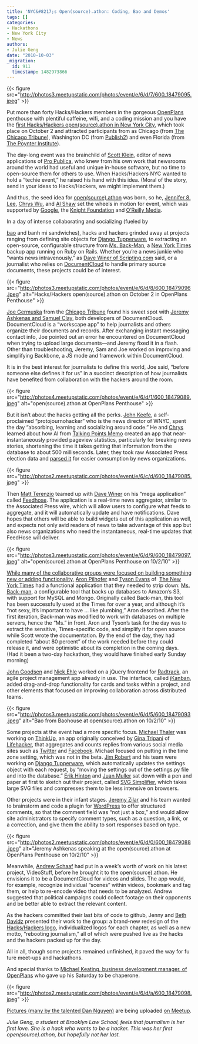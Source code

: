 ```yaml
---
title: 'NYC&#8217;s Open(source).athon: Coding, Bao and Demos'
tags: []
categories:
- Hackathons
- New York City
- News
authors:
- Julie Geng
date: "2010-10-03"
_migration:
  id: 911
  timestamp: 1482973866
---
```


{{< figure src="http://photos3.meetupstatic.com/photos/event/e/6/d/7/600_18479095.jpeg" >}}

Put more than forty Hacks/Hackers members in the gorgeous [OpenPlans][1] penthouse with plentiful caffeine, wifi, and a coding mission and you have the [first Hacks/Hackers open(source).athon in New York City][2], which took place on October 2 and attracted participants from as Chicago (from [The Chicago Tribune][3]), Washington DC (from [Publish2][4]) and even Florida (from [The Poynter Institute][5]).

The day-long event was the brainchild of [Scott Klein][6], editor of news applications of [Pro Publica][7], who knew from his own work that newsrooms around the world had useful and unique in-house software, but no time to open-source them for others to use. When Hacks/Hackers NYC wanted to hold a &#8220;techie event,&#8221; he raised his hand with this idea. (Moral of the story, send in your ideas to Hacks/Hackers, we might implement them.)

And thus, the seed idea for [open(source).athon][8] was born, so he, [Jennifer 8. Lee][9], [Chrys Wu][10], and [Al Shaw][11] set the wheels in motion for event, which was supported by [Google][12], the [Knight Foundation][13] and [O&#8217;Reilly Media][14].

<!--more-->In a day of intense collaborating and socializing (fueled by 

[bao][15] and banh mi sandwiches), hacks and hackers grinded away at projects ranging from defining site objects for [Django Tupperware][16], to extracting an open-source, configurable structure from [Ms. Back-Man][17], a [New York Times][18] backup app running on Ruby on Rails. Whether you’re a news junkie who “wants news intravenously,” as [Dave Winer of Scripting.com][19] said, or a journalist who relies on [DocumentCloud][20] to handle primary source documents, these projects could be of interest.

{{< figure src="http://photos3.meetupstatic.com/photos/event/e/6/d/8/600_18479096.jpeg" alt="Hacks/Hackers open(source).athon on October 2 in OpenPlans Penthouse" >}}

[Joe Germuska][21] from the [Chicago Tribune][22] found his sweet spot with [Jeremy Ashkenas and Samuel Clay][23], both developers of DocumentCloud. DocumentCloud is a “workscape app” to help journalists and others organize their documents and records. After exchanging instant messaging contact info, Joe pointed out an error he encountered on DocumentCloud when trying to upload large documents—and Jeremy fixed it in a flash. Other than troubleshooting, Jeremy, Sam and Joe worked on improving and simplifying Backbone, a JS mode and framework within DocumentCloud.

It is in the best interest for journalists to define this world, Joe said, &#8220;before someone else defines it for us” in a succinct description of how journalists have benefited from collaboration with the hackers around the room.

{{< figure src="http://photos4.meetupstatic.com/photos/event/e/6/d/1/600_18479089.jpeg" alt="open(source).athon at OpenPlans Penthouse" >}}

But it isn’t about the hacks getting all the perks. [John Keefe][24], a self-proclaimed &#8220;protojournohacker&#8221; who is the news director of WNYC, spent the day “absorbing, learning and socializing around code.” He and [Chrys][10] learned about how Al from [Talking Points Memo][25] created an app that near-instantaneously provided pageview statistics, particularly for breaking news stories, shortening the time it takes getting that information from the database to about 500 milliseconds. Later, they took raw Associated Press election data and [parsed it][26] for easier consumption by news organizations.

{{< figure src="http://photos2.meetupstatic.com/photos/event/e/6/c/d/600_18479085.jpeg" >}}

Then [Matt Terenzio][27] teamed up with [Dave Winer][28] on his “mega application” called [Feedhose][29]. The application is a real-time news aggregator, similar to the Associated Press wire, which will allow users to configure what feeds to aggregate, and it will automatically update and have notifications. Dave hopes that others will be able to build widgets out of this application as well, and expects not only avid readers of news to take advantage of this app but also news organizations who need the instantaneous, real-time updates that FeedHose will deliver.

{{< figure src="http://photos3.meetupstatic.com/photos/event/e/6/d/9/600_18479097.jpeg" alt="open(source).athon at OpenPlans Penthouse on 10/2/10" >}}

[While many of the collaborative groups were focused on building something new or adding functionality,][30] [Aron Pilhofer][31] and [Tyson Evans][32] of  [The New York Times][18] had a functional application that they needed to strip down: [Ms. Back-man][33], a configurable tool that backs up databases to Amazon’s S3, with support for MySQL and Mongo. Originally called Back-man, this tool has been successfully used at the Times for over a year, and although it’s “not sexy, it’s important to have … like plumbing,” Aron described. After the first iteration, Back-man was modified to work with databases on multiple servers, hence the “Ms.” in front. Aron and Tyson’s task for the day was to extract the sensitive, Times-specific code, and simplify it for open source while Scott wrote the documentation. By the end of the day, they had completed “about 80 percent” of the work needed before they could release it, and were optimistic about its completion in the coming days. (Had it been a two-day hackathon, they would have finished early Sunday morning)

[John Goodsen][34] and [Nick Ehle][35] worked on a jQuery frontend for [Radtrack][36], an agile project management app already in use. The interface, called [jKanban][37], added drag-and-drop functionality for cards and tasks within a project, and other elements that focused on improving collaboration across distributed teams.

{{< figure src="http://photos3.meetupstatic.com/photos/event/e/6/d/5/600_18479093.jpeg" alt="Bao from Baohouse at open(source).athon on 10/2/10" >}}

Some projects at the event had a more specific focus. [Michael Thaler][38] was working on [ThinkUp][39], an app originally conceived by [Gina Tripani][40] of [Lifehacker][41], that aggregates and counts replies from various social media sites such as [Twitter][42] and [Facebook][43]. Michael focused on putting in the time zone setting, which was not in the beta. [Jim Robert][44] and his team were working on [Django Tupperware][16], which automatically updates the settings object with each request, by “moving the settings out of the settings.py file and into the database.” [Erik Hinton][45] and [Juan Muller][46] sat down with a pen and paper at first to sketch out their project, called [SVG Simplifier][47], which takes large SVG files and compresses them to be less intensive on browsers.

Other projects were in their infant stages. [Jeremy Zilar][48] and his team wanted to brainstorm and code a plugin for [WordPress][49] to offer structured comments, so that the comment field was “not just a box,” and would allow site administrators to specify comment types, such as a question, a link, or a correction, and give them the ability to sort responses based on type.

{{< figure src="http://photos2.meetupstatic.com/photos/event/e/6/d/0/600_18479088.jpeg" alt="Jeremy Ashkenas speaking at the open(source).athon at OpenPlans Penthouse on 10/2/10" >}}

Meanwhile, [Andrew Schaaf][50] had put in a week’s worth of work on his latest project, VideoStuff, before he brought it to the open(source).athon. He envisions it to be a DocumentCloud for videos and slides. The app would, for example, recognize individual “scenes” within videos, bookmark and tag them, or help to re-encode video that needs to be analyzed. Andrew suggested that political campaigns could collect footage on their opponents and be better able to extract the relevant content.

As the hackers committed their last bits of code to github, Jenny and [Beth Davidz][51] presented their work to the group: a brand-new redesign of the [Hacks/Hackers logo][52], individualized logos for each chapter, as well as a new motto, “rebooting journalism,” all of which were pushed live as the hacks and the hackers packed up for the day.

All in all, though some projects remained unfinished, it paved the way for fu ture meet-ups and hackathons.

And special thanks to [Michael Keating, business development manager, of OpenPlans][53] who gave up his Saturday to be chaperone.

{{< figure src="http://photos2.meetupstatic.com/photos/event/e/6/d/a/600_18479098.jpeg" >}}

[Pictures (many by the talented Dan Nguyen)][54] are being uploaded [on Meetup][54].

_Julie Geng, a student at Brooklyn Law School, feels that journalism is her first love. She is a hack who wants to be a hacker. This was her first open(source).athon, but hopefully not her last._

 [1]: http://openplans.org
 [2]: http://meetupnyc.hackshackers.com/calendar/14541710/?eventId=14541710&action=detail
 [3]: http://chicagotribune.com
 [4]: http://publish2.com
 [5]: http://poynter.org
 [6]: http://www.twitter.com/kleinmatic
 [7]: http://www.propublica.org/
 [8]: http://www.twitter.com/opensourceathon
 [9]: http://www.twitter.com/jenny8lee
 [10]: http://www.twitter.com/MacDivaONA
 [11]: http://www.twitter.com/A_L
 [12]: http://code.google.com/opensource/
 [13]: http://knightfoundation.org
 [14]: http://oreilly.com
 [15]: http://baoahausnyc.org
 [16]: http://bitbucket.org/jiaaro/django-tupperware
 [17]: http://github.com/NYTimes/MsBackMan
 [18]: http://www.nytimes.com
 [19]: http://www.scripting.com
 [20]: http://www.documentcloud.org
 [21]: http://www.twitter.com/JoeGermuska
 [22]: http://www.chicagotribune.com
 [23]: http://www.documentcloud.org/about
 [24]: http://www.twitter.com/jfkeefe
 [25]: http://www.talkingpointsmemo.com/
 [26]: http://gist.github.com/607951
 [27]: http://www.twitter.com/mterenzio
 [28]: http://www.twitter.com/davewiner
 [29]: http://scripting.com/stories/2010/09/30/feedhoseAFirehoseForFeeds.html
 [30]: http://photos3.meetupstatic.com/photos/event/e/6/d/7/600_18479095.jpeg
 [31]: http://www.twitter.com/pilhofer
 [32]: http://www.twitter.com/tysone
 [33]: http://github.com/NYTimes/MsBackman
 [34]: http://www.twitter.com/jgoodsen
 [35]: http://meetupnyc.hackshackers.com/members/7404415/
 [36]: http://radtrack.com/
 [37]: http://github.com/jgoodsen/jkanban
 [38]: http://www.twitter.com/mithaler
 [39]: http://thinkupapp.com/
 [40]: http://www.twitter.com/ginatripani
 [41]: http://www.lifehacker.com
 [42]: http://www.twitter.com
 [43]: http://www.facebook.com
 [44]: http://meetupnyc.hackshackers.com/members/12927072/
 [45]: http://www.twitter.com/erikhinton
 [46]: http://www.twitter.com/juancmuller
 [47]: http://github.com/jcmuller/svgsimplifier
 [48]: http://www.twitter.com/silencematters
 [49]: http://www.wordpress.org
 [50]: http://meetupnyc.hackshackers.com/members/10255427/
 [51]: http://www.twitter.com/bethdavidz
 [52]: http://photos3.meetupstatic.com/photos/theme_head/e/8/0/2/full_179394.jpeg
 [53]: http://openplans.org/team/#michael-keating
 [54]: http://meetupnyc.hackshackers.com/photos/1089268/